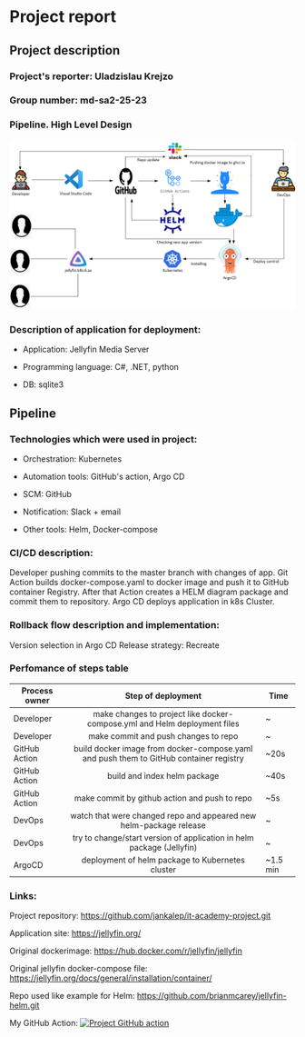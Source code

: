 # Project report

## Project description

### Project's reporter: Uladzislau Krejzo

### Group number: md-sa2-25-23

### Pipeline. High Level Design

![project_draw](project_image.png)

### Description of application for deployment:

- Application: Jellyfin Media Server

- Programming language: C#, .NET, python

- DB: sqlite3 

## Pipeline

### Technologies which were used in project:

- Orchestration: 
Kubernetes

- Automation tools:
GitHub's action, Argo CD 

- SCM:
GitHub

- Notification:
Slack + email

- Other tools:
Helm, Docker-compose

### CI/CD description:
Developer pushing commits to the master branch with changes of app. Git Action builds docker-compose.yaml to docker image and push it to GitHub container Registry. After that Action creates a HELM diagram package and commit them to repository. Argo CD deploys application in k8s Cluster.

### Rollback flow description and implementation:

Version selection in Argo CD
Release strategy: Recreate

### Perfomance of steps table

| Process owner |                                   Step of deployment                                   | Time     |
|---------------|:--------------------------------------------------------------------------------------:|----------|
| Developer     | make changes to project like docker-compose.yml and Helm deployment files              | ~        |
| Developer     | make commit and push changes to repo                                                   | ~        |
| GitHub Action | build docker image from docker-compose.yaml and push them to GitHub container registry | ~20s     |
| GitHub Action | build and index helm package                                                           | ~40s     |
| GitHub Action | make commit by github action and push to repo                                          | ~5s      |
| DevOps        | watch that were changed repo and appeared new helm-package release                     | ~        |
| DevOps        | try to change/start version of application in helm package (Jellyfin)                  | ~        |
| ArgoCD        | deployment of helm package to Kubernetes cluster                                       | ~1.5 min |

### Links:

Project repository: https://github.com/jankalep/it-academy-project.git

Application site: https://jellyfin.org/

Original dockerimage: https://hub.docker.com/r/jellyfin/jellyfin 

Original jellyfin docker-compose file: https://jellyfin.org/docs/general/installation/container/

Repo used like example for Helm: https://github.com/brianmcarey/jellyfin-helm.git 

My GitHub Action: [![ Project GitHub action](https://github.com/jankalep/it-academy-project/actions/workflows/helm-action.yaml/badge.svg)](https://github.com/jankalep/it-academy-project/actions/workflows/helm-action.yaml)